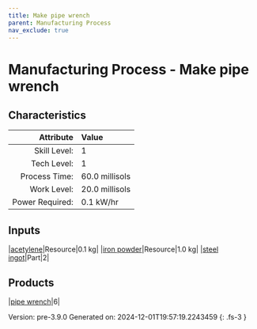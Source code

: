 ```yaml
---
title: Make pipe wrench
parent: Manufacturing Process
nav_exclude: true
---
```

# Manufacturing Process - Make pipe wrench


## Characteristics

| Attribute      | Value |
|--------:|:------|
|Skill Level:|1|
|Tech Level:|1|
|Process Time:|60.0 millisols|
|Work Level:|20.0 millisols|
|Power Required:|0.1 kW/hr|

## Inputs

|[acetylene](../resource/acetylene.html)|Resource|0.1 kg|
|[iron powder](../resource/iron-powder.html)|Resource|1.0 kg|
|[steel ingot](../part/steel-ingot.html)|Part|2|

## Products

|[pipe wrench](../part/pipe-wrench.html)|6|


Version: pre-3.9.0 Generated on: 2024-12-01T19:57:19.2243459
{: .fs-3 }

